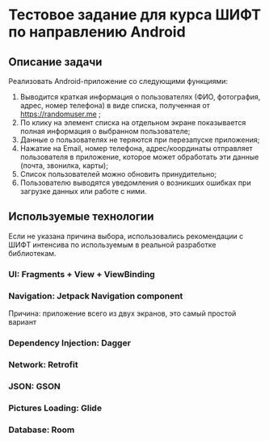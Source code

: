 # Тестовое задание для курса ШИФТ по направлению Android

## Описание задачи

Реализовать Android-приложение со следующими функциями:

1. Выводится краткая информация о пользователях (ФИО, фотография, адрес, номер
телефона) в виде списка, полученная от https://randomuser.me ;
2. По клику на элемент списка на отдельном экране показывается полная информация о
выбранном пользователе;
3. Данные о пользователях не теряются при перезапуске приложения;
4. Нажатие на Email, номер телефона, адрес/координаты отправляет пользователя в
приложение, которое может обработать эти данные (почта, звонилка, карты);
5. Список пользователей можно обновить принудительно;
6. Пользователю выводятся уведомления о возникших ошибках при загрузке данных или
работе с ними.

## Используемые технологии

Если не указана причина выбора, использовались рекомендации с ШИФТ интенсива по используемым в реальной разработке библиотекам.

### UI: Fragments + View + ViewBinding

### Navigation: Jetpack Navigation component
Причина: приложение всего из двух экранов, это самый простой вариант

### Dependency Injection: Dagger

### Network: Retrofit

### JSON: GSON

### Pictures Loading: Glide

### Database: Room
